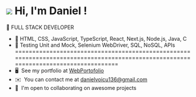 ![](https://user-images.githubusercontent.com/18350557/176309783-0785949b-9127-417c-8b55-ab5a4333674e.gif) Hi, I'm Daniel !
====================================================================================================================================
📌 FULL STACK DEVELOPER 
* 📂 HTML, CSS, JavaScript, TypeScript, React, Next.js, Node.js, Java, C 
* 📂 Testing Unit and Mock, Selenium WebDriver, SQL, NoSQL, APIs 
====================================================================================================================================
* 🖥️  See my portfolio at [WebPortofolio](http://daniel.daeva.ro)
* ✉️  You can contact me at [danielvoicu136@gmail.com](mailto:danielvoicu136@gmail.com)
* 🤝  I'm open to collaborating on awesome projects

